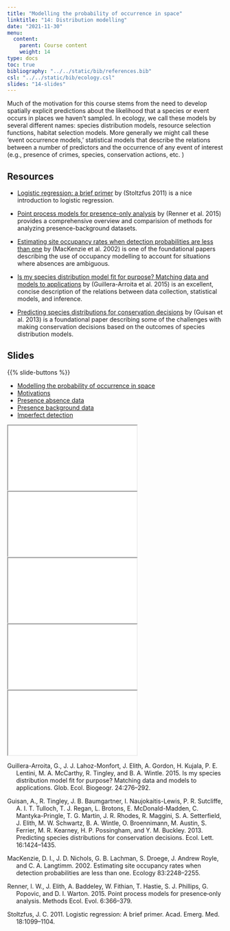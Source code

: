```yaml
---
title: "Modelling the probability of occurrence in space"
linktitle: "14: Distribution modelling"
date: "2021-11-30"
menu:
  content:
    parent: Course content
    weight: 14
type: docs
toc: true
bibliography: "../../static/bib/references.bib"
csl: "../../static/bib/ecology.csl"
slides: "14-slides"
---
```


Much of the motivation for this course stems from the need to develop spatially explicit predictions about the likelihood that a species or event occurs in places we haven’t sampled. In ecology, we call these models by several different names: species distribution models, resource selection functions, habitat selection models. More generally we might call these ‘event occurrence models,’ statistical models that describe the relations between a number of predictors and the occurrence of any event of interest (e.g., presence of crimes, species, conservation actions, etc. )

## Resources

-   <i class="fas fa-external-link-square-alt"></i> [Logistic regression: a brief primer](https://onlinelibrary.wiley.com/doi/10.1111/j.1553-2712.2011.01185.x) by (Stoltzfus 2011) is a nice introduction to logistic regression.

-   <i class="fas fa-external-link-square-alt"></i> [Point process models for presence-only analysis](https://besjournals.onlinelibrary.wiley.com/doi/10.1111/2041-210X.12352) by (Renner et al. 2015) provides a comprehensive overview and comparision of methods for analyzing presence-background datasets.

-   <i class="fas fa-external-link-square-alt"></i> [Estimating site occupancy rates when detection probabilities are less than one](https://esajournals.onlinelibrary.wiley.com/doi/full/10.1890/0012-9658%282002%29083%5B2248%3AESORWD%5D2.0.CO%3B2) by (MacKenzie et al. 2002) is one of the foundational papers describing the use of occupancy modelling to account for situations where absences are ambiguous.

-   <i class="fas fa-external-link-square-alt"></i> [Is my species distribution model fit for purpose? Matching data and models to applications](https://onlinelibrary.wiley.com/doi/full/10.1111/geb.12268) by (Guillera-Arroita et al. 2015) is an excellent, concise description of the relations between data collection, statistical models, and inference.

-   <i class="fas fa-external-link-square-alt"></i> [Predicting species distributions for conservation decisions](https://onlinelibrary.wiley.com/doi/full/10.1111/ele.12189) by (Guisan et al. 2013) is a foundational paper describing some of the challenges with making conservation decisions based on the outcomes of species distribution models.

## Slides

{{% slide-buttons %}}

<ul class="nav nav-tabs" id="slide-tabs" role="tablist">
<li class="nav-item">
<a class="nav-link active" id="modelling-the-probability-of-occurrence-in-space-tab" data-toggle="tab" href="#modelling-the-probability-of-occurrence-in-space" role="tab" aria-controls="modelling-the-probability-of-occurrence-in-space" aria-selected="true">Modelling the probability of occurrence in space</a>
</li>
<li class="nav-item">
<a class="nav-link" id="motivations-tab" data-toggle="tab" href="#motivations" role="tab" aria-controls="motivations" aria-selected="false">Motivations</a>
</li>
<li class="nav-item">
<a class="nav-link" id="presence-absence-data-tab" data-toggle="tab" href="#presence-absence-data" role="tab" aria-controls="presence-absence-data" aria-selected="false">Presence absence data</a>
</li>
<li class="nav-item">
<a class="nav-link" id="presence-background-data-tab" data-toggle="tab" href="#presence-background-data" role="tab" aria-controls="presence-background-data" aria-selected="false">Presence background data</a>
</li>
<li class="nav-item">
<a class="nav-link" id="imperfect-detection-tab" data-toggle="tab" href="#imperfect-detection" role="tab" aria-controls="imperfect-detection" aria-selected="false">Imperfect detection</a>
</li>
</ul>

<div id="slide-tabs" class="tab-content">

<div id="modelling-the-probability-of-occurrence-in-space" class="tab-pane fade show active" role="tabpanel" aria-labelledby="modelling-the-probability-of-occurrence-in-space-tab">

<div class="embed-responsive embed-responsive-16by9">

<iframe class="embed-responsive-item" src="/slides/14-slides.html#1">
</iframe>

</div>

</div>

<div id="motivations" class="tab-pane fade" role="tabpanel" aria-labelledby="motivations-tab">

<div class="embed-responsive embed-responsive-16by9">

<iframe class="embed-responsive-item" src="/slides/14-slides.html#motivations">
</iframe>

</div>

</div>

<div id="presence-absence-data" class="tab-pane fade" role="tabpanel" aria-labelledby="presence-absence-data-tab">

<div class="embed-responsive embed-responsive-16by9">

<iframe class="embed-responsive-item" src="/slides/14-slides.html#logistic">
</iframe>

</div>

</div>

<div id="presence-background-data" class="tab-pane fade" role="tabpanel" aria-labelledby="presence-background-data-tab">

<div class="embed-responsive embed-responsive-16by9">

<iframe class="embed-responsive-item" src="/slides/14-slides.html#maxent">
</iframe>

</div>

</div>

<div id="imperfect-detection" class="tab-pane fade" role="tabpanel" aria-labelledby="imperfect-detection-tab">

<div class="embed-responsive embed-responsive-16by9">

<iframe class="embed-responsive-item" src="/slides/14-slides.html#occupancy">
</iframe>

</div>

</div>

</div>

<div id="refs" class="references csl-bib-body hanging-indent" line-spacing="2">

<div id="ref-Guillera-Arroita2015" class="csl-entry">

Guillera-Arroita, G., J. J. Lahoz-Monfort, J. Elith, A. Gordon, H. Kujala, P. E. Lentini, M. A. McCarthy, R. Tingley, and B. A. Wintle. 2015. Is my species distribution model fit for purpose? Matching data and models to applications. Glob. Ecol. Biogeogr. 24:276–292.

</div>

<div id="ref-Guisan2013" class="csl-entry">

Guisan, A., R. Tingley, J. B. Baumgartner, I. Naujokaitis-Lewis, P. R. Sutcliffe, A. I. T. Tulloch, T. J. Regan, L. Brotons, E. McDonald-Madden, C. Mantyka-Pringle, T. G. Martin, J. R. Rhodes, R. Maggini, S. A. Setterfield, J. Elith, M. W. Schwartz, B. A. Wintle, O. Broennimann, M. Austin, S. Ferrier, M. R. Kearney, H. P. Possingham, and Y. M. Buckley. 2013. Predicting species distributions for conservation decisions. Ecol. Lett. 16:1424–1435.

</div>

<div id="ref-MacKenzie2002" class="csl-entry">

MacKenzie, D. I., J. D. Nichols, G. B. Lachman, S. Droege, J. Andrew Royle, and C. A. Langtimm. 2002. Estimating site occupancy rates when detection probabilities are less than one. Ecology 83:2248–2255.

</div>

<div id="ref-Renner2015" class="csl-entry">

Renner, I. W., J. Elith, A. Baddeley, W. Fithian, T. Hastie, S. J. Phillips, G. Popovic, and D. I. Warton. 2015. Point process models for presence‐only analysis. Methods Ecol. Evol. 6:366–379.

</div>

<div id="ref-Stoltzfus2011" class="csl-entry">

Stoltzfus, J. C. 2011. Logistic regression: A brief primer. Acad. Emerg. Med. 18:1099–1104.

</div>

</div>
